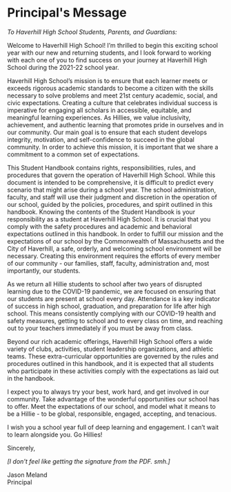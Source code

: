 # Principal's Message

*To Haverhill High School Students, Parents, and Guardians:*

Welcome to Haverhill High School! I’m thrilled to begin this exciting school year with our new and returning
students, and I look forward to working with each one of you to find success on your journey at Haverhill High
School during the 2021-22 school year.

Haverhill High School’s mission is to ensure that each learner meets or exceeds rigorous academic standards to
become a citizen with the skills necessary to solve problems and meet 21st century academic, social, and civic
expectations. Creating a culture that celebrates individual success is imperative for engaging all scholars in
accessible, equitable, and meaningful learning experiences. As Hillies, we value inclusivity, achievement, and
authentic learning that promotes pride in ourselves and in our community. Our main goal is to ensure that each
student develops integrity, motivation, and self-confidence to succeed in the global community. In order to achieve
this mission, it is important that we share a commitment to a common set of expectations.

This Student Handbook contains rights, responsibilities, rules, and procedures that govern the operation of Haverhill
High School. While this document is intended to be comprehensive, it is difficult to predict every scenario that
might arise during a school year. The school administration, faculty, and staff will use their judgment and discretion
in the operation of our school, guided by the policies, procedures, and spirit outlined in this handbook.
Knowing the contents of the Student Handbook is your responsibility as a student at Haverhill High School. It is
crucial that you comply with the safety procedures and academic and behavioral expectations outlined in this
handbook. In order to fulfill our mission and the expectations of our school by the Commonwealth of Massachusetts
and the City of Haverhill, a safe, orderly, and welcoming school environment will be necessary. Creating this
environment requires the efforts of every member of our community - our families, staff, faculty, administration and,
most importantly, our students.

As we return all Hillie students to school after two years of disrupted learning due to the COVID-19 pandemic, we
are focused on ensuring that our students are present at school every day. Attendance is a key indicator of success in
high school, graduation, and preparation for life after high school. This means consistently complying with our
COVID-19 health and safety measures, getting to school and to every class on time, and reaching out to your
teachers immediately if you must be away from class.

Beyond our rich academic offerings, Haverhill High School offers a wide variety of clubs, activities, student
leadership organizations, and athletic teams. These extra-curricular opportunities are governed by the rules and
procedures outlined in this handbook, and it is expected that all students who participate in these activities comply
with the expectations as laid out in the handbook.

I expect you to always try your best, work hard, and get involved in our community. Take advantage of the
wonderful opportunities our school has to offer. Meet the expectations of our school, and model what it means to be
a Hillie - to be global, responsible, engaged, accepting, and tenacious.

I wish you a school year full of deep learning and engagement. I can’t wait to learn alongside you.
Go Hillies!

Sincerely,

*[I don't feel like getting the signature from the PDF. smh.]*

Jason Meland\
Principal
